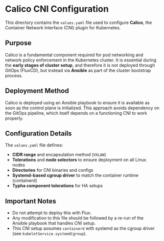 # Calico CNI Configuration

This directory contains the `values.yaml` file used to configure **Calico**, the Container Network Interface (CNI) plugin for Kubernetes.

## Purpose

Calico is a fundamental component required for pod networking and network policy enforcement in the Kubernetes cluster. It is essential during the **early stages of cluster setup**, and therefore it is not deployed through GitOps (FluxCD), but instead via **Ansible** as part of the cluster bootstrap process.

## Deployment Method

Calico is deployed using an Ansible playbook to ensure it is available as soon as the control plane is initialized. This approach avoids dependency on the GitOps pipeline, which itself depends on a functioning CNI to work properly.

## Configuration Details

The `values.yaml` file defines:

- **CIDR range** and encapsulation method (`VXLAN`)
- **Tolerations** and **node selectors** to ensure deployment on all Linux nodes
- **Directories** for CNI binaries and configs
- **Systemd-based cgroup driver** to match the container runtime (containerd)
- **Typha component tolerations** for HA setups

## Important Notes

- Do not attempt to deploy this with Flux.
- Any modification to this file should be followed by a re-run of the Ansible playbook that handles CNI setup.
- This CNI setup assumes `containerd` with systemd as the cgroup driver (see `kubeletService.systemdCgroup`).
